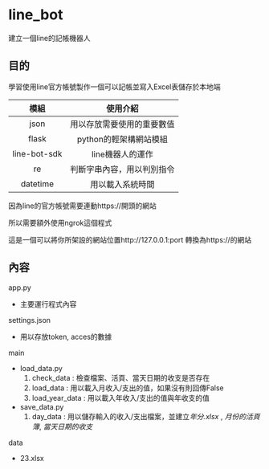 # line_bot
建立一個line的記帳機器人
## 目的

學習使用line官方帳號製作一個可以記帳並寫入Excel表儲存於本地端

| 模組 | 使用介紹 |
|:---:|:---:|
| json | 用以存放需要使用的重要數值 |
| flask | python的輕架構網站模組 |
| line-bot-sdk | line機器人的運作 |
| re | 判斷字串內容，用以判別指令 |
| datetime | 用以載入系統時間 |

因為line的官方帳號需要連動https://開頭的網站

所以需要額外使用ngrok這個程式

這是一個可以將你所架設的網站位置http://127.0.0.1:port 轉換為https://的網站
## 內容

app.py
  - 主要運行程式內容

settings.json
  - 用以存放token, acces的數據

main
  - load_data.py
    1. check_data : 檢查檔案、活頁、當天日期的收支是否存在
    2. load_data : 用以載入月收入/支出的值，如果沒有則回傳False
    3. load_year_data : 用以載入年收入/支出的值與年收支的值
  - save_data.py
    1. day_data : 用以儲存輸入的收入/支出檔案，並建立*年分.xlsx* , *月份的活頁簿*, *當天日期的收支*

data
  - 23.xlsx
